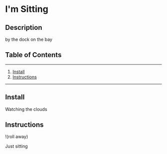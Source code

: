 # I'm Sitting

## Description

by the dock on the bay

## Table of Contents
---
1. [Install](#install)
1. [Instructions](#instructions)
---

## Install

Watching the clouds

## Instructions

!(roll away)

Just sitting